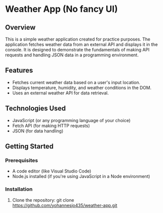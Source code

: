 # Weather App (No fancy UI)

## Overview
This is a simple weather application created for practice purposes. The application fetches weather data from an external API and displays it in the console. It is designed to demonstrate the fundamentals of making API requests and handling JSON data in a programming environment.

## Features
- Fetches current weather data based on a user's input location.
- Displays temperature, humidity, and weather conditions in the DOM.
- Uses an external weather API for data retrieval.

## Technologies Used
- JavaScript (or any programming language of your choice)
- Fetch API (for making HTTP requests)
- JSON (for data handling)

## Getting Started

### Prerequisites
- A code editor (like Visual Studio Code)
- Node.js installed (if you're using JavaScript in a Node environment)

### Installation
1. Clone the repository:
   git clone https://github.com/yohannesjo435/weather-app.git
